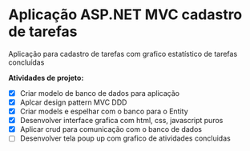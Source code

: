 # Aplicação ASP.NET MVC cadastro de tarefas
 Aplicação para cadastro de tarefas com grafico estatístico de tarefas concluídas

**Atividades de projeto:**

- [x]  Criar modelo de banco de dados para aplicação
- [x]  Aplcar design pattern MVC DDD
- [x]  Criar models e espelhar com o banco para o Entity
- [x] Desenvolver interface grafica com html, css, javascript puros
- [x] Aplicar crud para comunicação com o banco de dados
- [ ] Desenvolver tela poup up com grafico de atividades concluidas
